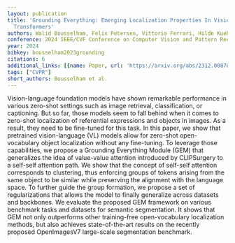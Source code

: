```yaml
---
layout: publication
title: 'Grounding Everything: Emerging Localization Properties In Vision-language
  Transformers'
authors: Walid Bousselham, Felix Petersen, Vittorio Ferrari, Hilde Kuehne
conference: 2024 IEEE/CVF Conference on Computer Vision and Pattern Recognition (CVPR)
year: 2024
bibkey: bousselham2023grounding
citations: 6
additional_links: [{name: Paper, url: 'https://arxiv.org/abs/2312.00878'}]
tags: ["CVPR"]
short_authors: Bousselham et al.
---
```

Vision-language foundation models have shown remarkable performance in
various zero-shot settings such as image retrieval, classification, or
captioning. But so far, those models seem to fall behind when it comes to
zero-shot localization of referential expressions and objects in images. As a
result, they need to be fine-tuned for this task. In this paper, we show that
pretrained vision-language (VL) models allow for zero-shot open-vocabulary
object localization without any fine-tuning. To leverage those capabilities, we
propose a Grounding Everything Module (GEM) that generalizes the idea of
value-value attention introduced by CLIPSurgery to a self-self attention path.
We show that the concept of self-self attention corresponds to clustering, thus
enforcing groups of tokens arising from the same object to be similar while
preserving the alignment with the language space. To further guide the group
formation, we propose a set of regularizations that allows the model to finally
generalize across datasets and backbones. We evaluate the proposed GEM
framework on various benchmark tasks and datasets for semantic segmentation. It
shows that GEM not only outperforms other training-free open-vocabulary
localization methods, but also achieves state-of-the-art results on the
recently proposed OpenImagesV7 large-scale segmentation benchmark.